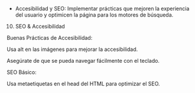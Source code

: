 * Accesibilidad y SEO: Implementar prácticas que mejoren la experiencia del usuario y optimicen la página para los motores de búsqueda.

10. SEO & Accesibilidad

Buenas Prácticas de Accesibilidad:

Usa alt en las imágenes para mejorar la accesibilidad.

Asegúrate de que se pueda navegar fácilmente con el teclado.

SEO Básico:

Usa metaetiquetas en el head del HTML para optimizar el SEO.